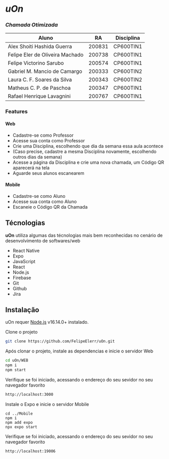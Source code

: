 # _uOn_
### _Chamada Otimizada_

| Aluno | RA | Disciplina |
| ------ | ------ | ------ |
| Alex Shoiti Hashida Guerra | 200831 | CP600TIN1 |
| Felipe Eler de Oliveira Machado | 200738 | CP600TIN1 |
| Felipe Victorino Sarubo | 200574 | CP600TIN1 |
| Gabriel M. Mancio de Camargo | 200333 | CP600TIN2 |
| Laura C. F. Soares da Silva | 200343 | CP600TIN2 |
| Matheus C. P. de Paschoa | 200347 | CP600TIN1 |
| Rafael Henrique Lavagnini | 200767 | CP600TIN1 |

### Features
#### Web
- Cadastre-se como Professor
- Acesse sua conta como Professor
- Crie uma Disciplina, escolhendo que dia da semana essa aula acontece
- (Caso precise, cadastre a mesma Disciplina novamente, escolhendo outros dias da semana)
- Acesse a página da Disciplina e crie uma nova chamada, um Código QR aparecerá na tela
- Aguarde seus alunos escanearem

#### Mobile
- Cadastre-se como Aluno
- Acesse sua conta como Aluno
- Escaneie o Código QR da Chamada

## Técnologias
 **uOn** utiliza algumas das técnologias mais bem reconhecidas no cenário de desenvolvimento de softwares/web
- React Native
- Expo
- JavaScript
- React 
- Node.js
- Firebase
- Git
- Github
- Jira

## Instalação
uOn requer [Node.js](https://nodejs.org/) v16.14.0+ instalado.

Clone o projeto
```sh
git clone https://github.com/FelipeElerr/uOn.git
```

Após clonar o projeto, instale as dependencias e inicie o servidor Web
```sh
cd uOn/WEB
npm i
npm start
```
Verifique se foi iniciado, acessando o endereço do seu sevidor no seu navegador favorito
```sh
http://localhost:3000
```
Instale o Expo e inicie o servidor Mobile
```
cd ../Mobile
npm i
npm add expo
npx expo start
```
Verifique se foi iniciado, acessando o endereço do seu sevidor no seu navegador favorito
```sh
http://localhost:19006
```
